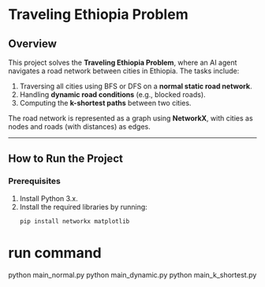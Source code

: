 # Traveling Ethiopia Problem

## Overview
This project solves the **Traveling Ethiopia Problem**, where an AI agent navigates a road network between cities in Ethiopia. The tasks include:
1. Traversing all cities using BFS or DFS on a **normal static road network**.
2. Handling **dynamic road conditions** (e.g., blocked roads).
3. Computing the **k-shortest paths** between two cities.

The road network is represented as a graph using **NetworkX**, with cities as nodes and roads (with distances) as edges.

---

## How to Run the Project
### Prerequisites
1. Install Python 3.x.
2. Install the required libraries by running:
   ```bash
   pip install networkx matplotlib
# run command 
python main_normal.py
python main_dynamic.py
python main_k_shortest.py
